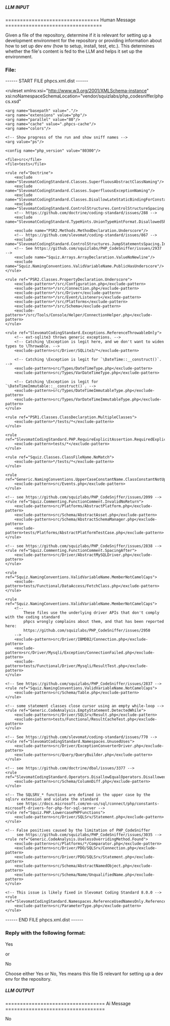 ##### LLM INPUT #####
================================ Human Message =================================

Given a file of the repository, determine if it is relevant for setting up a development environment for the repository or providing information about how to set up dev env (how to setup, install, test, etc.). This determines whether the file's content is fed to the LLM and helps it set up the environment.

### File:
------ START FILE phpcs.xml.dist ------
<?xml version="1.0"?>
<ruleset
        xmlns:xsi="http://www.w3.org/2001/XMLSchema-instance"
        xsi:noNamespaceSchemaLocation="vendor/squizlabs/php_codesniffer/phpcs.xsd"
>
    <arg name="basepath" value="."/>
    <arg name="extensions" value="php"/>
    <arg name="parallel" value="80"/>
    <arg name="cache" value=".phpcs-cache"/>
    <arg name="colors"/>

    <!-- Show progress of the run and show sniff names -->
    <arg value="ps"/>

    <config name="php_version" value="80300"/>

    <file>src</file>
    <file>tests</file>

    <rule ref="Doctrine">
        <exclude name="SlevomatCodingStandard.Classes.SuperfluousAbstractClassNaming"/>
        <exclude name="SlevomatCodingStandard.Classes.SuperfluousExceptionNaming"/>
        <exclude name="SlevomatCodingStandard.Classes.DisallowLateStaticBindingForConstants.DisallowedLateStaticBindingForConstant"/>
        <exclude name="SlevomatCodingStandard.ControlStructures.ControlStructureSpacing.IncorrectLinesCountAfterLastControlStructure"/>
        <!-- https://github.com/doctrine/coding-standard/issues/288 -->
        <exclude name="SlevomatCodingStandard.TypeHints.UnionTypeHintFormat.DisallowedShortNullable"/>

        <exclude name="PSR2.Methods.MethodDeclaration.Underscore"/>
        <!-- https://github.com/slevomat/coding-standard/issues/867 -->
        <exclude name="SlevomatCodingStandard.ControlStructures.JumpStatementsSpacing.IncorrectLinesCountAfterLastControlStructure"/>
        <!-- See https://github.com/squizlabs/PHP_CodeSniffer/issues/2937 -->
        <exclude name="Squiz.Arrays.ArrayDeclaration.ValueNoNewline"/>
        <exclude name="Squiz.NamingConventions.ValidVariableName.PublicHasUnderscore"/>
    </rule>

    <rule ref="PSR2.Classes.PropertyDeclaration.Underscore">
        <exclude-pattern>*/src/Configuration.php</exclude-pattern>
        <exclude-pattern>*/src/Connection.php</exclude-pattern>
        <exclude-pattern>*/src/Driver</exclude-pattern>
        <exclude-pattern>*/src/Event/Listeners</exclude-pattern>
        <exclude-pattern>*/src/Platforms</exclude-pattern>
        <exclude-pattern>*/src/Schema</exclude-pattern>
        <exclude-pattern>*/src/Tools/Console/Helper/ConnectionHelper.php</exclude-pattern>
    </rule>

    <rule ref="SlevomatCodingStandard.Exceptions.ReferenceThrowableOnly">
        <!-- ext-sqlite3 throws generic exceptions. -->
        <!-- Catching \Exception is legit here, and we don't want to widen types to \Throwable. -->
        <exclude-pattern>src/Driver/SQLite3/*</exclude-pattern>

        <!-- Catching \Exception is legit for `\DateTime::__construct()`. -->
        <exclude-pattern>src/Types/DateTimeType.php</exclude-pattern>
        <exclude-pattern>src/Types/VarDateTimeType.php</exclude-pattern>

        <!-- Catching \Exception is legit for `\DateTimeImmutable::__construct()`. -->
        <exclude-pattern>src/Types/DateTimeImmutableType.php</exclude-pattern>
        <exclude-pattern>src/Types/VarDateTimeImmutableType.php</exclude-pattern>
    </rule>

    <rule ref="PSR1.Classes.ClassDeclaration.MultipleClasses">
        <exclude-pattern>*/tests/*</exclude-pattern>
    </rule>

    <rule ref="SlevomatCodingStandard.PHP.RequireExplicitAssertion.RequiredExplicitAssertion">
        <exclude-pattern>tests/*</exclude-pattern>
    </rule>

    <rule ref="Squiz.Classes.ClassFileName.NoMatch">
        <exclude-pattern>*/tests/*</exclude-pattern>
    </rule>

    <rule ref="Generic.NamingConventions.UpperCaseConstantName.ClassConstantNotUpperCase">
        <exclude-pattern>src/Events.php</exclude-pattern>
    </rule>

    <!-- see https://github.com/squizlabs/PHP_CodeSniffer/issues/2099 -->
    <rule ref="Squiz.Commenting.FunctionComment.InvalidNoReturn">
        <exclude-pattern>src/Platforms/AbstractPlatform.php</exclude-pattern>
        <exclude-pattern>src/Schema/AbstractAsset.php</exclude-pattern>
        <exclude-pattern>src/Schema/AbstractSchemaManager.php</exclude-pattern>
        <exclude-pattern>tests/Platforms/AbstractPlatformTestCase.php</exclude-pattern>
    </rule>

    <!-- see https://github.com/squizlabs/PHP_CodeSniffer/issues/2838 -->
    <rule ref="Squiz.Commenting.FunctionComment.SpacingAfter">
        <exclude-pattern>src/Driver/AbstractMySQLDriver.php</exclude-pattern>
    </rule>

    <rule ref="Squiz.NamingConventions.ValidVariableName.MemberNotCamelCaps">
        <exclude-pattern>tests/Functional/DataAccess/FetchClass.php</exclude-pattern>
    </rule>

    <rule ref="Squiz.NamingConventions.ValidVariableName.MemberNotCamelCaps">
        <!--
            These files use the underlying driver APIs that don't comply with the coding standard
            phpcs wrongly complains about them, and that has been reported here:
            https://github.com/squizlabs/PHP_CodeSniffer/issues/2950
        -->
        <exclude-pattern>src/Driver/IBMDB2/Connection.php</exclude-pattern>
        <exclude-pattern>src/Driver/Mysqli/Exception/ConnectionFailed.php</exclude-pattern>
        <exclude-pattern>tests/Functional/Driver/Mysqli/ResultTest.php</exclude-pattern>
    </rule>

    <!-- See https://github.com/squizlabs/PHP_CodeSniffer/issues/2837 -->
    <rule ref="Squiz.NamingConventions.ValidVariableName.NotCamelCaps">
        <exclude-pattern>src/Schema/Table.php</exclude-pattern>
    </rule>

    <!-- some statement classes close cursor using an empty while-loop -->
    <rule ref="Generic.CodeAnalysis.EmptyStatement.DetectedWhile">
        <exclude-pattern>src/Driver/SQLSrv/Result.php</exclude-pattern>
        <exclude-pattern>tests/Functional/ResultCacheTest.php</exclude-pattern>
    </rule>

    <!-- See https://github.com/slevomat/coding-standard/issues/770 -->
    <rule ref="SlevomatCodingStandard.Namespaces.UnusedUses">
        <exclude-pattern>src/Driver/ExceptionConverterDriver.php</exclude-pattern>
        <exclude-pattern>src/Query/QueryBuilder.php</exclude-pattern>
    </rule>

    <!-- see https://github.com/doctrine/dbal/issues/3377 -->
    <rule ref="SlevomatCodingStandard.Operators.DisallowEqualOperators.DisallowedNotEqualOperator">
        <exclude-pattern>src/Schema/ColumnDiff.php</exclude-pattern>
    </rule>

    <!-- The SQLSRV_* functions are defined in the upper case by the sqlsrv extension and violate the standard
         see https://docs.microsoft.com/en-us/sql/connect/php/constants-microsoft-drivers-for-php-for-sql-server -->
    <rule ref="Squiz.PHP.LowercasePHPFunctions">
        <exclude-pattern>src/Driver/SQLSrv/Statement.php</exclude-pattern>
    </rule>

    <!-- False positives caused by the limitation of PHP_CodeSniffer
         see https://github.com/squizlabs/PHP_CodeSniffer/issues/3035 -->
    <rule ref="Generic.CodeAnalysis.UselessOverridingMethod.Found">
        <exclude-pattern>src/Platforms/*/Comparator.php</exclude-pattern>
        <exclude-pattern>src/Driver/PDO/SQLSrv/Connection.php</exclude-pattern>
        <exclude-pattern>src/Driver/PDO/SQLSrv/Statement.php</exclude-pattern>
        <exclude-pattern>src/Schema/AbstractNamedObject.php</exclude-pattern>
        <exclude-pattern>src/Schema/Name/UnqualifiedName.php</exclude-pattern>
    </rule>

    <!-- This issue is likely fixed in Slevomat Coding Standard 8.0.0 -->
    <rule ref="SlevomatCodingStandard.Namespaces.ReferenceUsedNamesOnly.ReferenceViaFallbackGlobalName">
        <exclude-pattern>src/ParameterType.php</exclude-pattern>
    </rule>
</ruleset>

------ END FILE phpcs.xml.dist ------

### Reply with the following format:

<rel>Yes</rel>

or

<rel>No</rel>

Choose either Yes or No, Yes means this file IS relevant for setting up a dev env for the repository.

##### LLM OUTPUT #####
================================== Ai Message ==================================

<rel>No</rel>